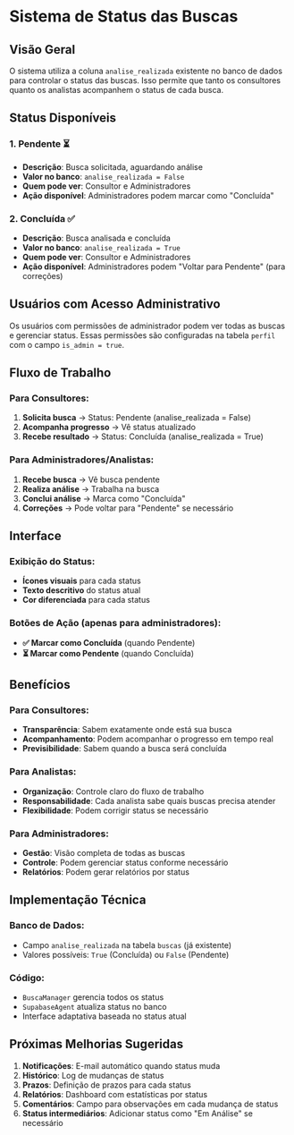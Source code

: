 # Sistema de Status das Buscas

## Visão Geral

O sistema utiliza a coluna `analise_realizada` existente no banco de dados para controlar o status das buscas. Isso permite que tanto os consultores quanto os analistas acompanhem o status de cada busca.

## Status Disponíveis

### 1. **Pendente** ⏳
- **Descrição**: Busca solicitada, aguardando análise
- **Valor no banco**: `analise_realizada = False`
- **Quem pode ver**: Consultor e Administradores
- **Ação disponível**: Administradores podem marcar como "Concluída"

### 2. **Concluída** ✅
- **Descrição**: Busca analisada e concluída
- **Valor no banco**: `analise_realizada = True`
- **Quem pode ver**: Consultor e Administradores
- **Ação disponível**: Administradores podem "Voltar para Pendente" (para correções)

## Usuários com Acesso Administrativo

Os usuários com permissões de administrador podem ver todas as buscas e gerenciar status. Essas permissões são configuradas na tabela `perfil` com o campo `is_admin = true`.
## Fluxo de Trabalho

### Para Consultores:
1. **Solicita busca** → Status: Pendente (analise_realizada = False)
2. **Acompanha progresso** → Vê status atualizado
3. **Recebe resultado** → Status: Concluída (analise_realizada = True)

### Para Administradores/Analistas:
1. **Recebe busca** → Vê busca pendente
2. **Realiza análise** → Trabalha na busca
3. **Conclui análise** → Marca como "Concluída"
4. **Correções** → Pode voltar para "Pendente" se necessário

## Interface

### Exibição do Status:
- **Ícones visuais** para cada status
- **Texto descritivo** do status atual
- **Cor diferenciada** para cada status

### Botões de Ação (apenas para administradores):
- **✅ Marcar como Concluída** (quando Pendente)
- **⏳ Marcar como Pendente** (quando Concluída)

## Benefícios

### Para Consultores:
- **Transparência**: Sabem exatamente onde está sua busca
- **Acompanhamento**: Podem acompanhar o progresso em tempo real
- **Previsibilidade**: Sabem quando a busca será concluída

### Para Analistas:
- **Organização**: Controle claro do fluxo de trabalho
- **Responsabilidade**: Cada analista sabe quais buscas precisa atender
- **Flexibilidade**: Podem corrigir status se necessário

### Para Administradores:
- **Gestão**: Visão completa de todas as buscas
- **Controle**: Podem gerenciar status conforme necessário
- **Relatórios**: Podem gerar relatórios por status

## Implementação Técnica

### Banco de Dados:
- Campo `analise_realizada` na tabela `buscas` (já existente)
- Valores possíveis: `True` (Concluída) ou `False` (Pendente)

### Código:
- `BuscaManager` gerencia todos os status
- `SupabaseAgent` atualiza status no banco
- Interface adaptativa baseada no status atual

## Próximas Melhorias Sugeridas

1. **Notificações**: E-mail automático quando status muda
2. **Histórico**: Log de mudanças de status
3. **Prazos**: Definição de prazos para cada status
4. **Relatórios**: Dashboard com estatísticas por status
5. **Comentários**: Campo para observações em cada mudança de status
6. **Status intermediários**: Adicionar status como "Em Análise" se necessário 
